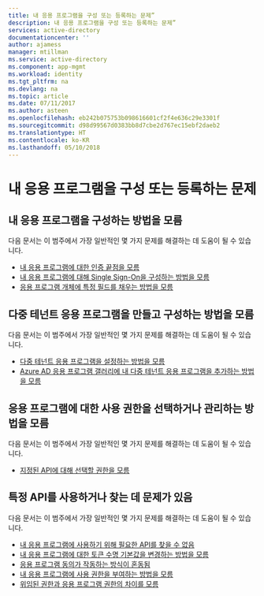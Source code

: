 ```yaml
---
title: 내 응용 프로그램을 구성 또는 등록하는 문제”
description: 내 응용 프로그램을 구성 또는 등록하는 문제”
services: active-directory
documentationcenter: ''
author: ajamess
manager: mtillman
ms.service: active-directory
ms.component: app-mgmt
ms.workload: identity
ms.tgt_pltfrm: na
ms.devlang: na
ms.topic: article
ms.date: 07/11/2017
ms.author: asteen
ms.openlocfilehash: eb242b075753b098616601cf2f4e636c29e3301f
ms.sourcegitcommit: d98d99567d0383bb8d7cbe2d767ec15ebf2daeb2
ms.translationtype: HT
ms.contentlocale: ko-KR
ms.lasthandoff: 05/10/2018
---
```

# <a name="problems-configuring-or-registering-my-application"></a>내 응용 프로그램을 구성 또는 등록하는 문제



## <a name="i-dont-know-how-to-configure-my-application"></a>내 응용 프로그램을 구성하는 방법을 모름
  다음 문서는 이 범주에서 가장 일반적인 몇 가지 문제를 해결하는 데 도움이 될 수 있습니다.
  * [내 응용 프로그램에 대한 인증 끝점을 모름](https://docs.microsoft.com/azure/active-directory/application-dev-registration-config-how-to/?/?WT.mc_id=DMC_AAD_Develop_Apps_Troubleshooting_Nav)
  * [내 응용 프로그램에 대해 Single Sign-On을 구성하는 방법을 모름](https://docs.microsoft.com/azure/active-directory/application-dev-registration-config-sso-how-to/?/?WT.mc_id=DMC_AAD_Develop_Apps_Troubleshooting_Nav)
  * [응용 프로그램 개체에 특정 필드를 채우는 방법을 모름](https://docs.microsoft.com/azure/active-directory/application-dev-registration-config-specific-application-property-how-to/?/?WT.mc_id=DMC_AAD_Develop_Apps_Troubleshooting_Nav)

## <a name="i-dont-know-how-to-create-and-configure-a-multi-tenant-application"></a>다중 테넌트 응용 프로그램을 만들고 구성하는 방법을 모름
  다음 문서는 이 범주에서 가장 일반적인 몇 가지 문제를 해결하는 데 도움이 될 수 있습니다.
  * [다중 테넌트 응용 프로그램을 설정하는 방법을 모름](https://docs.microsoft.com/azure/active-directory/application-dev-setup-multi-tenant-app/?/?WT.mc_id=DMC_AAD_Develop_Apps_Troubleshooting_Nav)
  * [Azure AD 응용 프로그램 갤러리에 내 다중 테넌트 응용 프로그램을 추가하는 방법을 모름](https://docs.microsoft.com/azure/active-directory/application-dev-registration-config-multi-tenant-application-add-to-gallery-how-to/?/?WT.mc_id=DMC_AAD_Develop_Apps_Troubleshooting_Nav)

## <a name="i-dont-know-how-to-select-or-manage-permissions-for-my-application"></a>응용 프로그램에 대한 사용 권한을 선택하거나 관리하는 방법을 모름
  다음 문서는 이 범주에서 가장 일반적인 몇 가지 문제를 해결하는 데 도움이 될 수 있습니다.
  * [지정된 API에 대해 선택할 권한을 모름](https://docs.microsoft.com/azure/active-directory/application-dev-perms-for-given-api/?/?WT.mc_id=DMC_AAD_Develop_Apps_Troubleshooting_Nav)

## <a name="im-having-a-problem-using-or-finding-a-specific-api"></a>특정 API를 사용하거나 찾는 데 문제가 있음
  다음 문서는 이 범주에서 가장 일반적인 몇 가지 문제를 해결하는 데 도움이 될 수 있습니다.
  * [내 응용 프로그램에 사용하기 위해 필요한 API를 찾을 수 없음](https://docs.microsoft.com/azure/active-directory/application-dev-api-find-an-api-how-to/?/?WT.mc_id=DMC_AAD_Develop_Apps_Troubleshooting_Nav)
  * [내 응용 프로그램에 대한 토큰 수명 기본값을 변경하는 방법을 모름](https://docs.microsoft.com/azure/active-directory/application-dev-registration-config-change-token-lifetime-how-to/?/?WT.mc_id=DMC_AAD_Develop_Apps_Troubleshooting_Nav)
  * [응용 프로그램 동의가 작동하는 방식이 혼동됨](https://docs.microsoft.com/azure/active-directory/application-dev-consent-framework/?/?WT.mc_id=DMC_AAD_Develop_Apps_Troubleshooting_Nav)
  * [내 응용 프로그램에 사용 권한을 부여하는 방법을 모름](https://docs.microsoft.com/azure/active-directory/application-dev-registration-config-grant-permissions-how-to/?/?WT.mc_id=DMC_AAD_Develop_Apps_Troubleshooting_Nav)
  * [위임된 권한과 응용 프로그램 권한의 차이를 모름](https://docs.microsoft.com/azure/active-directory/application-dev-delegated-and-app-perms/?/?WT.mc_id=DMC_AAD_Develop_Apps_Troubleshooting_Nav)
